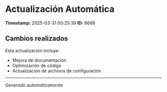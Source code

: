 # Actualización Automática

**Timestamp:** 2025-03-31 00:25:39
**ID:** 8668

## Cambios realizados

Esta actualización incluye:
- Mejora de documentación
- Optimización de código
- Actualización de archivos de configuración

---
*Generado automáticamente*
